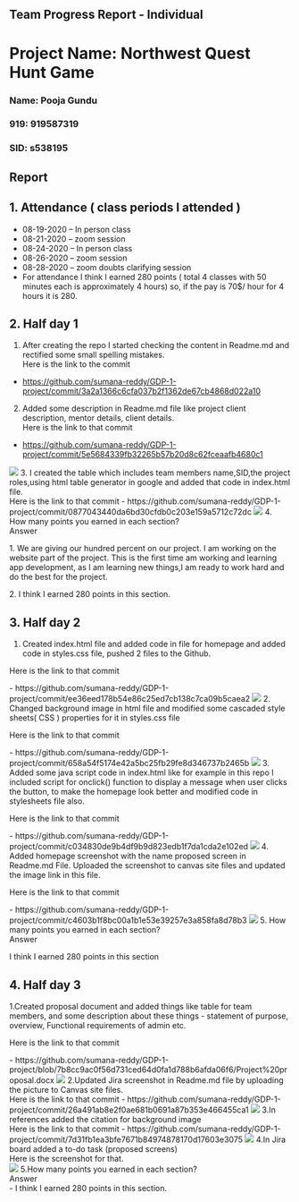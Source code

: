 ## Team Progress Report - Individual
# Project Name: Northwest Quest Hunt Game
### Name: Pooja Gundu
### 919: 919587319
### SID: s538195

## Report

## 1.	Attendance ( class periods I attended ) 
- 08-19-2020 – In person class
-	08-21-2020 – zoom session
- 08-24-2020 – In person class
-	08-26-2020 – zoom session
- 08-28-2020 – zoom doubts clarifying session 
- For attendance I think I earned 280 points ( total 4 classes with 50 minutes each is approximately 4 hours) so, if the pay is 70$/ hour for 4 hours it is 280.

## 2.	Half day 1 
1.	After creating the repo I started checking the content in Readme.md and rectified some small spelling mistakes.<br>
Here is the link to the commit<br>
- https://github.com/sumana-reddy/GDP-1-project/commit/3a2a1366c6cfa037b2f1362de67cb4868d022a10
2.	Added some description in Readme.md file like project client description, mentor details, client details.<br>
Here is the link to that commit <br>
- https://github.com/sumana-reddy/GDP-1-project/commit/5e5684339fb32265b57b20d8c62fceaafb4680c1
<img src ="images\1.png">
3. I created the table which includes team members name,SID,the project roles,using html table generator in google and added that code in index.html file.<br>
Here is the link to that commit
- https://github.com/sumana-reddy/GDP-1-project/commit/0877043440da6bd30cfdb0c203e159a5712c72dc
<img src= "images/30.png">
4. How many points you earned in each section?
<br> Answer <br>
<p>1. We are giving our hundred percent on our project. I am working on the website part of the project. This is the first time am working and learning app development, as I am learning new things,I am ready to work hard and do the best for the project.
  
<p>2. I think I earned 280 points in this section.</p>

## 3. Half day 2 
1. Created index.html file and added code in file for homepage and added code in styles.css file, pushed 2 files to the Github.<br>
<p>Here is the link to that commit </p>
- https://github.com/sumana-reddy/GDP-1-project/commit/ee36eed178b54e86c25ed7cb138c7ca09b5caea2
<img src = "images/3.png">
2. Changed background image in html file and modified some cascaded style sheets( CSS ) properties for it in styles.css file <br>
<p> Here is the link to that commit </p>
- https://github.com/sumana-reddy/GDP-1-project/commit/658a54f5174e42a5bc25fb29fe8d346737b2465b
<img src = "images/4.png">
3. Added some java script code in index.html like for example in this repo I included script for onclick() function to display a message when user clicks the button, to make the homepage look better and modified code in stylesheets file also.<br>
<p>Here is the link to that commit </p>
- https://github.com/sumana-reddy/GDP-1-project/commit/c034830de9b4df9b9d823edb1f7da1cda2e102ed
<img src = "images/5.png">
4. Added homepage screenshot with the name proposed screen in Readme.md File. Uploaded the screenshot to canvas site files and updated the image link in this file.<br>
<p>Here is the link to that commit</p>
- https://github.com/sumana-reddy/GDP-1-project/commit/c4603b1f8bc00a1b1e53e39257e3a858fa8d78b3
<img src = "images/6.png">
5. How many points you earned in each section?<br>
Answer<br>
<p>I think I earned 280 points in this section</p>

## 4. Half day 3 
1.Created proposal document and added things like table for team members, and some description about these things - statement of purpose, overview, Functional requirements of admin etc.<br>
<p>Here is the link to that commit </p>
- https://github.com/sumana-reddy/GDP-1-project/blob/7b8cc9ac0f56d731ced64d0fa1d788b6afda06f6/Project%20proposal.docx
<img src ="images/7.png">
2.Updated Jira screenshot in Readme.md file by uploading the picture to Canvas site files.<br>
Here is the link to that commit
- https://github.com/sumana-reddy/GDP-1-project/commit/26a491ab8e2f0ae681b0691a87b353e466455ca1
<img src="images/8.png">
3.In references added the citation for background image<br>
Here is the link to that commit  
- https://github.com/sumana-reddy/GDP-1-project/commit/7d31fb1ea3bfe7671b84974878170d17603e3075
<img src ="images/9.png">
4.In Jira board added a to-do task (proposed screens) <br>
Here is the screenshot for that.<br>
<img src ="images/10.png">
5.How many points you earned in each section?<br>
Answer<br>
- I think I earned 280 points in this section.






